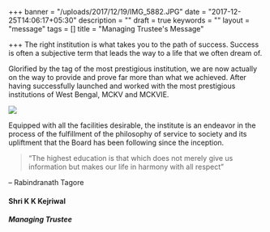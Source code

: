 +++
banner = "/uploads/2017/12/19/IMG_5882.JPG"
date = "2017-12-25T14:06:17+05:30"
description = ""
draft = true
keywords = ""
layout = "message"
tags = []
title = "Managing Trustee's Message"

+++
The right institution is what takes you to the path of success. Success is often a subjective term that leads the way to a life that we often dream of.

Glorified by the tag of the most prestigious institution, we are now actually on the way to provide and prove far more than what we achieved. After having successfully launched and worked with the most prestigious institutions of West Bengal, MCKV and MCKVIE.

![](/madhusthali/uploads/2017/12/28/IMG_5882-1.JPG)

Equipped with all the facilities desirable, the institute is an endeavor in the process of the fulfillment of the philosophy of service to society and its upliftment that the Board has been following since the inception.

> “The highest education is that which does not merely give us information but makes our life in harmony with all respect”

– Rabindranath Tagore

#### Shri K K Kejriwal

##### Managing Trustee